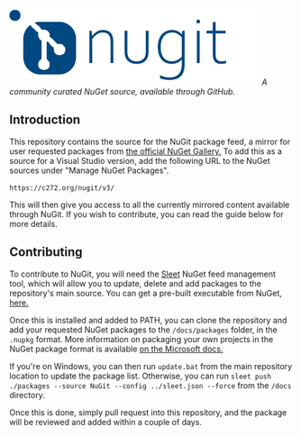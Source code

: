 ![logo](nugit-logo.png)
*A community curated NuGet source, available through GitHub.*

## Introduction
This repository contains the source for the NuGit package feed, a mirror for user requested packages from [the official NuGet Gallery.](nuget.org) To add this as a source for a Visual Studio version, add the following URL to the NuGet sources under "Manage NuGet Packages".

```
https://c272.org/nugit/v3/
```

This will then give you access to all the currently mirrored content available through NuGit. If you wish to contribute, you can read the guide below for more details.

## Contributing
To contribute to NuGit, you will need the [Sleet](https://github.com/emgarten/Sleet) NuGet feed management tool, which will allow you to update, delete and add packages to the repository's main source. You can get a pre-built executable from NuGet, [here.](https://www.nuget.org/packages/Sleet/)

Once this is installed and added to PATH, you can clone the repository and add your requested NuGet packages to the `/docs/packages` folder, in the `.nupkg` format. More information on packaging your own projects in the NuGet package format is available [on the Microsoft docs.](https://docs.microsoft.com/en-us/nuget/create-packages/creating-a-package)

If you're on Windows, you can then run `update.bat` from the main repository location to update the package list. Otherwise, you can run `sleet push ./packages --source NuGit --config ../sleet.json --force` from the `/docs` directory.

Once this is done, simply pull request into this repository, and the package will be reviewed and added within a couple of days.